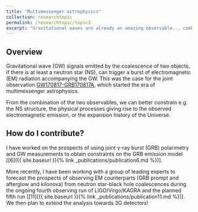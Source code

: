 ```yaml
---
title: "Multimessenger astrophysics"
collection: researchtopic
permalink: /researchtopic/topic3
excerpt: "Gravitational waves are already an amazing observable... combining them with electromagnetic counterparts we learn even more!"
---
```


## Overview
Gravitational wave (GW) signals emitted by the coalescence of two objects, if there is at least a neutron star (NS), can trigger a burst of electromagnetic (EM) radiation accompanying the GW. This was the case for the joint observation [GW170817-GRB170817A](https://iopscience.iop.org/article/10.3847/2041-8213/aa920c), which started the era of multimessenger astrophysics. 

From the combination of the two observables, we can better constrain e.g. the NS structure, the physical processes giving rise to the observed electromagnetic emission, or the expansion history of the Universe.

## How do I contribute?

I have worked on the prospects of using joint &gamma;-ray burst (GRB) polarimetry and GW measurements to obtain constraints on the GRB emission model [[6]({{ site.baseurl }}{% link _publications/publication6.md %})].

More recently, I have been working with a group of leading experts to forecast the prospects of observing EM counterparts (GRB prompt and afterglow and kilonova) from neutron star-black hole coalescences during the ongoing fourth observing run of LIGO/Virgo/KAGRA and the planned fifth run [[11]({{ site.baseurl }}{% link _publications/publication11.md %})]. We then plan to extend the analysis towards 3G detectors!
